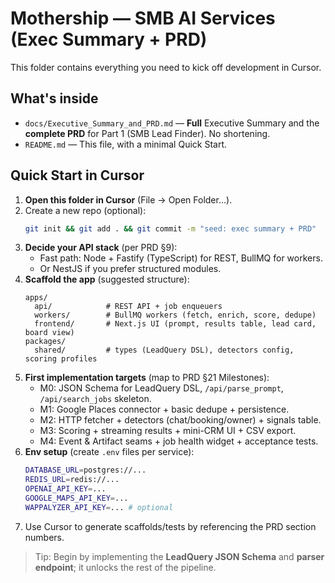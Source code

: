 # Mothership — SMB AI Services (Exec Summary + PRD)

This folder contains everything you need to kick off development in Cursor.

## What's inside
- `docs/Executive_Summary_and_PRD.md` — **Full** Executive Summary and the **complete PRD** for Part 1 (SMB Lead Finder). No shortening.
- `README.md` — This file, with a minimal Quick Start.

## Quick Start in Cursor
1) **Open this folder in Cursor** (File → Open Folder…).
2) Create a new repo (optional):
   ```bash
   git init && git add . && git commit -m "seed: exec summary + PRD"
   ```
3) **Decide your API stack** (per PRD §9):
   - Fast path: Node + Fastify (TypeScript) for REST, BullMQ for workers.
   - Or NestJS if you prefer structured modules.
4) **Scaffold the app** (suggested structure):
   ```text
   apps/
     api/            # REST API + job enqueuers
     workers/        # BullMQ workers (fetch, enrich, score, dedupe)
     frontend/       # Next.js UI (prompt, results table, lead card, board view)
   packages/
     shared/         # types (LeadQuery DSL), detectors config, scoring profiles
   ```
5) **First implementation targets** (map to PRD §21 Milestones):
   - M0: JSON Schema for LeadQuery DSL, `/api/parse_prompt`, `/api/search_jobs` skeleton.
   - M1: Google Places connector + basic dedupe + persistence.
   - M2: HTTP fetcher + detectors (chat/booking/owner) + signals table.
   - M3: Scoring + streaming results + mini-CRM UI + CSV export.
   - M4: Event & Artifact seams + job health widget + acceptance tests.
6) **Env setup** (create `.env` files per service):
   ```bash
   DATABASE_URL=postgres://...
   REDIS_URL=redis://...
   OPENAI_API_KEY=...
   GOOGLE_MAPS_API_KEY=...
   WAPPALYZER_API_KEY=... # optional
   ```
7) Use Cursor to generate scaffolds/tests by referencing the PRD section numbers.

> Tip: Begin by implementing the **LeadQuery JSON Schema** and **parser endpoint**; it unlocks the rest of the pipeline.
